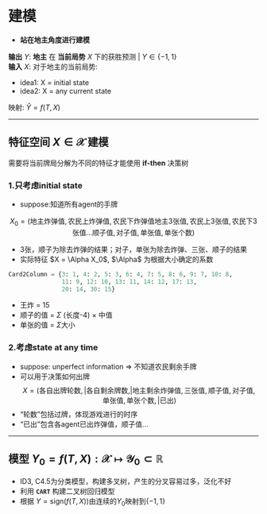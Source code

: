 # 建模
- **站在地主角度进行建模**

**输出** $Y$: **地主** 在 **当前局势** $X$ 下的获胜预测 | $Y \in \{-1,1\}$\
**输入** $X$: 对于地主的当前局势:
- idea1: X = initial state
- idea2: X = any current state 

映射: $\hat{Y} = f(T, X)$

---

## 特征空间 $X \in \mathcal{X}$ 建模
需要将当前牌局分解为不同的特征才能使用 **if-then** 决策树
### 1.只考虑initial state
- suppose:知道所有agent的手牌

$$
X_0 = (\text{地主炸弹值},\text{农民上炸弹值},\text{农民下炸弹值}\text{地主3张值},\text{农民上3张值},\text{农民下3张值}\text{...顺子值},\text{对子值},\text{单张值},\text{单张个数})
$$
- 3张，顺子为除去炸弹的结果；对子，单张为除去炸弹、三张、顺子的结果
- 实际特征 $X = \Alpha X_0$, $\Alpha$ 为根据大小确定的系数
```python
Card2Column = {3: 1, 4: 2, 5: 3, 6: 4, 7: 5, 8: 6, 9: 7, 10: 8,
               11: 9, 12: 10, 13: 11, 14: 12, 17: 13, 
               20: 14, 30: 15}
```
- 王炸 = 15
- 顺子的值 = $\Sigma$ (长度-4) $\times$ 中值
- 单张的值 = $\Sigma$大小
  
### 2.考虑state at any time
- suppose: unperfect information $\Rightarrow$ 不知道农民剩余手牌
- 可以用于决策如何出牌
$$
X = \left(\text{各自出牌轮数},|\text{各自剩余牌数},| \text{地主剩余炸弹值},\text{三张值},\text{顺子值},\text{对子值},\text{单张值},\text{单张个数},|\text{已出}\right)
$$
- “轮数”包括过牌，体现游戏进行的时序
- “已出”包含各agent已出炸弹值，顺子值...

---

## 模型 $Y_0=f(T,X): \mathcal{X} \mapsto \mathcal{Y}_0 \subset \mathbb{R}$
- ID3, C4.5为分类模型，构建多叉树，产生的分叉容易过多，泛化不好
- 利用 **`CART`** 构建二叉树回归模型
- 根据 $Y = \mathrm{sign}\left(f(T,X)\right)$由连续的$Y_0$映射到$\{-1,1\}$
